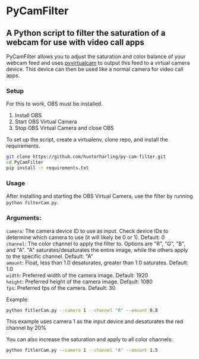 # PyCamFilter
## A Python script to filter the saturation of a webcam for use with video call apps
PyCamFilter allows you to adjust the saturation and color balance of your webcam feed and uses [pyvirtualcam](https://github.com/letmaik/pyvirtualcam) to output this feed to a virtual camera device. This device can then be used like a normal camera for video call apps.

### Setup
For this to work, OBS must be installed.
1. Install OBS
2. Start OBS Virtual Camera
3. Stop OBS Virtual Camera and close OBS

To set up the script, create a virtualenv, clone repo, and install the requirements.
```sh
git clone https://github.com/hunterharling/py-cam-filter.git
cd PyCamFilter
pip install -r requirements.txt
```

### Usage
After installing and starting the OBS Virtual Camera, use the filter by running `python filterCam.py`.

### Arguments:
`camera`: The camera device ID to use as input. Check device IDs to determine which camera to use (it will likely be 0 or 1). Default: 0 <br/>
`channel`: The color channel to apply the filter to. Options are "R", "G", "B", and "A". "A" saturates/desaturates the entire image, while the others apply to the specific channel. Default: "A" <br/>
`amount`: Float, less than 1.0 desaturates, greater than 1.0 saturates. Default: 1.0<br/>
`width`: Preferred width of the camera image. Default: 1920 <br/>
`height`: Preferred height of the camera image. Default: 1080 <br/>
`fps`: Preferred fps of the camera. Default: 30 <br/>
  
Example:
```sh
python fitlerCam.py --camera 1 --channel "R" --amount 0.8
```
This example uses camera 1 as the input device and desaturates the red channel by 20%

You can also increase the saturation and apply to all color channels:
```sh
python fitlerCam.py --camera 1 --channel "A" --amount 1.5
```
